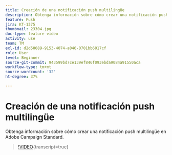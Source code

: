 ```yaml
---
title: Creación de una notificación push multilingüe
description: Obtenga información sobre cómo crear una notificación push multilingüe.
feature: Push
jira: KT-1375
thumbnail: 23304.jpg
doc-type: feature video
activity: use
team: TM
exl-id: d2d50689-9153-4074-a046-0701bb6017cf
role: User
level: Beginner
source-git-commit: 943599bd7ce139ef846f093ebda9084a91550aca
workflow-type: tm+mt
source-wordcount: '32'
ht-degree: 37%

---
```


# Creación de una notificación push multilingüe

Obtenga información sobre cómo crear una notificación push multilingüe en Adobe Campaign Standard.

>[!VIDEO](https://video.tv.adobe.com/v/23304?learn=on){transcript=true}
